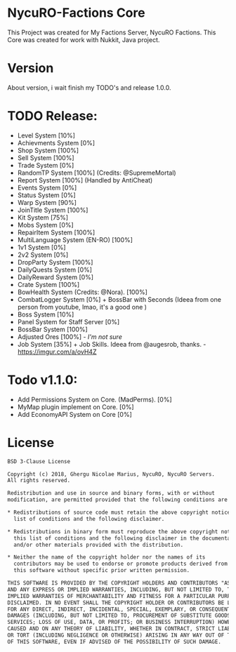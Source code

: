 # NycuRO-Factions Core

This Project was created for My Factions Server, NycuRO Factions.
This Core was created for work with Nukkit, Java project.

# Version

About version, i wait finish my TODO's and release 1.0.0.

# TODO Release:

- Level System [10%]
- Achievments System [0%]
- Shop System [100%]
- Sell System [100%]
- Trade System [0%]
- RandomTP System [100%] (Credits: @SupremeMortal)
- Report System [100%] (Handled by AntiCheat)
- Events System [0%]
- Status System [0%]
- Warp System [90%]
- JoinTitle System [100%]
- Kit System [75%]
- Mobs System [0%]
- RepairItem System [100%]
- MultiLanguage System (EN-RO) [100%]
- 1v1 System [0%]
- 2v2 System [0%]
- DropParty System [100%]
- DailyQuests System [0%]
- DailyReward System [0%]
- Crate System [100%]
- BowHealth System (Credits: @Nora). [100%]
- CombatLogger System [0%] + BossBar with Seconds (Ideea from one person from youtube, lmao, it's a good one )
- Boss System [10%]
- Panel System for Staff Server [0%]
- BossBar System [100%]
- Adjusted Ores [100%] - *I'm not sure*
- Job System [35%] + Job Skills. Ideea from @augesrob, thanks. - https://imgur.com/a/ovH4Z

# Todo v1.1.0:
- Add Permissions System on Core. (MadPerms). [0%]
- MyMap plugin implement on Core. [0%]
- Add EconomyAPI System on Core [0%]

# License
```html
BSD 3-Clause License

Copyright (c) 2018, Ghergu Nicolae Marius, NycuRO, NycuRO Servers.
All rights reserved.

Redistribution and use in source and binary forms, with or without
modification, are permitted provided that the following conditions are met:

* Redistributions of source code must retain the above copyright notice, this
  list of conditions and the following disclaimer.

* Redistributions in binary form must reproduce the above copyright notice,
  this list of conditions and the following disclaimer in the documentation
  and/or other materials provided with the distribution.

* Neither the name of the copyright holder nor the names of its
  contributors may be used to endorse or promote products derived from
  this software without specific prior written permission.

THIS SOFTWARE IS PROVIDED BY THE COPYRIGHT HOLDERS AND CONTRIBUTORS "AS IS"
AND ANY EXPRESS OR IMPLIED WARRANTIES, INCLUDING, BUT NOT LIMITED TO, THE
IMPLIED WARRANTIES OF MERCHANTABILITY AND FITNESS FOR A PARTICULAR PURPOSE ARE
DISCLAIMED. IN NO EVENT SHALL THE COPYRIGHT HOLDER OR CONTRIBUTORS BE LIABLE
FOR ANY DIRECT, INDIRECT, INCIDENTAL, SPECIAL, EXEMPLARY, OR CONSEQUENTIAL
DAMAGES (INCLUDING, BUT NOT LIMITED TO, PROCUREMENT OF SUBSTITUTE GOODS OR
SERVICES; LOSS OF USE, DATA, OR PROFITS; OR BUSINESS INTERRUPTION) HOWEVER
CAUSED AND ON ANY THEORY OF LIABILITY, WHETHER IN CONTRACT, STRICT LIABILITY,
OR TORT (INCLUDING NEGLIGENCE OR OTHERWISE) ARISING IN ANY WAY OUT OF THE USE
OF THIS SOFTWARE, EVEN IF ADVISED OF THE POSSIBILITY OF SUCH DAMAGE.
```

